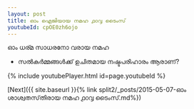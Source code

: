 ```yaml
---
layout: post
title: ഓം ഐജിയായ നമഹ ൧൦൮ ടൈംസ്
youtubeId: cpOE0zh6ojo
---
```

 
 
 ഓം ധര്മ സാധരനോ വരായ നമഹ 
 
 -  സൽകർമ്മങ്ങൾക്ക് ഉചിതമായ നഷ്ടപരിഹാരം ആരാണ്? 
 
  
 
  
 
 
 
 
 
 


{% include youtubePlayer.html id=page.youtubeId %}
 
[Next]({{ site.baseurl }}{% link  split2/_posts/2015-05-07-ഓം ശാശ്വതസ്‌തിരായ നമഹ ൧൦൮ ടൈംസ്.md%})
 
